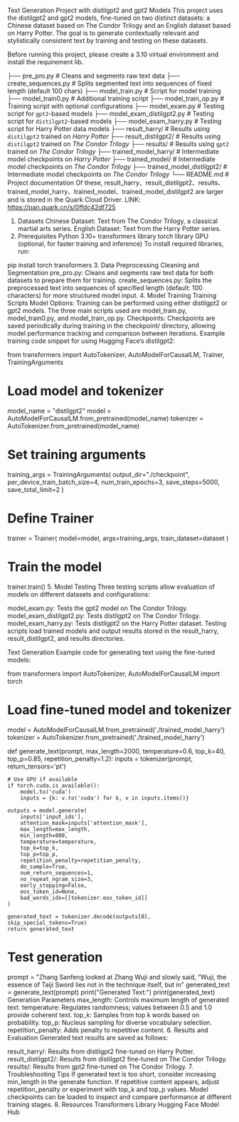 Text Generation Project with distilgpt2 and gpt2 Models
This project uses the distilgpt2 and gpt2 models, fine-tuned on two distinct datasets: a Chinese dataset based on The Condor Trilogy and an English dataset based on Harry Potter. The goal is to generate contextually relevant and stylistically consistent text by training and testing on these datasets.

Before running this project, please create a 3.10 virtual environment and install the requirement lib.

├── pre_pro.py                  # Cleans and segments raw text data
├── create_sequences.py         # Splits segmented text into sequences of fixed length (default 100 chars)
├── model_train.py              # Script for model training
├── model_train0.py             # Additional training script
├── model_train_op.py           # Training script with optional configurations
├── model_exam.py               # Testing script for `gpt2`-based models
├── model_exam_distilgpt2.py    # Testing script for `distilgpt2`-based models
├── model_exam_harry.py         # Testing script for Harry Potter data models
├── result_harry/               # Results using `distilgpt2` trained on *Harry Potter*
├── result_distilgpt2/          # Results using `distilgpt2` trained on *The Condor Trilogy*
├── results/                    # Results using `gpt2` trained on *The Condor Trilogy*
├── trained_model_harry/        # Intermediate model checkpoints on *Harry Potter*
├── trained_model/              # Intermediate model checkpoints on *The Condor Trilogy*
├── trained_model_distilgpt2/   # Intermediate model checkpoints on *The Condor Trilogy*
└── README.md                   # Project documentation
Of these, result_harry、result_distilgpt2、results、trained_model_harry、trained_model、trained_model_distilgpt2 are larger and is stored in the Quark Cloud Driver.
LINK: https://pan.quark.cn/s/0ffdc42df725

1. Datasets
Chinese Dataset: Text from The Condor Trilogy, a classical martial arts series.
English Dataset: Text from the Harry Potter series.
2. Prerequisites
Python 3.10+
transformers library
torch library
GPU (optional, for faster training and inference)
To install required libraries, run:


pip install torch transformers
3. Data Preprocessing
Cleaning and Segmentation
pre_pro.py: Cleans and segments raw text data for both datasets to prepare them for training.
create_sequences.py: Splits the preprocessed text into sequences of specified length (default: 100 characters) for more structured model input.
4. Model Training
Training Scripts
Model Options: Training can be performed using either distilgpt2 or gpt2 models. The three main scripts used are model_train.py, model_train0.py, and model_train_op.py.
Checkpoints: Checkpoints are saved periodically during training in the checkpoint/ directory, allowing model performance tracking and comparison between iterations.
Example training code snippet for using Hugging Face’s distilgpt2:


from transformers import AutoTokenizer, AutoModelForCausalLM, Trainer, TrainingArguments

# Load model and tokenizer
model_name = "distilgpt2"
model = AutoModelForCausalLM.from_pretrained(model_name)
tokenizer = AutoTokenizer.from_pretrained(model_name)

# Set training arguments
training_args = TrainingArguments(
    output_dir="./checkpoint",
    per_device_train_batch_size=4,
    num_train_epochs=3,
    save_steps=5000,
    save_total_limit=2
)

# Define Trainer
trainer = Trainer(
    model=model,
    args=training_args,
    train_dataset=dataset
)

# Train the model
trainer.train()
5. Model Testing
Three testing scripts allow evaluation of models on different datasets and configurations:

model_exam.py: Tests the gpt2 model on The Condor Trilogy.
model_exam_distilgpt2.py: Tests distilgpt2 on The Condor Trilogy.
model_exam_harry.py: Tests distilgpt2 on the Harry Potter dataset.
Testing scripts load trained models and output results stored in the result_harry, result_distilgpt2, and results directories.

Text Generation
Example code for generating text using the fine-tuned models:


from transformers import AutoTokenizer, AutoModelForCausalLM
import torch

# Load fine-tuned model and tokenizer
model = AutoModelForCausalLM.from_pretrained('./trained_model_harry')
tokenizer = AutoTokenizer.from_pretrained('./trained_model_harry')

def generate_text(prompt, max_length=2000, temperature=0.6, top_k=40, top_p=0.85, repetition_penalty=1.2):
    inputs = tokenizer(prompt, return_tensors='pt')

    # Use GPU if available
    if torch.cuda.is_available():
        model.to('cuda')
        inputs = {k: v.to('cuda') for k, v in inputs.items()}

    outputs = model.generate(
        inputs['input_ids'],
        attention_mask=inputs['attention_mask'],
        max_length=max_length,
        min_length=800,
        temperature=temperature,
        top_k=top_k,
        top_p=top_p,
        repetition_penalty=repetition_penalty,
        do_sample=True,
        num_return_sequences=1,
        no_repeat_ngram_size=3,
        early_stopping=False,
        eos_token_id=None,
        bad_words_ids=[[tokenizer.eos_token_id]]
    )

    generated_text = tokenizer.decode(outputs[0], skip_special_tokens=True)
    return generated_text

# Test generation
prompt = "Zhang Sanfeng looked at Zhang Wuji and slowly said, “Wuji, the essence of Taiji Sword lies not in the technique itself, but in"
generated_text = generate_text(prompt)
print("Generated Text:")
print(generated_text)
Generation Parameters
max_length: Controls maximum length of generated text.
temperature: Regulates randomness; values between 0.5 and 1.0 provide coherent text.
top_k: Samples from top k words based on probability.
top_p: Nucleus sampling for diverse vocabulary selection.
repetition_penalty: Adds penalty to repetitive content.
6. Results and Evaluation
Generated text results are saved as follows:

result_harry/: Results from distilgpt2 fine-tuned on Harry Potter.
result_distilgpt2/: Results from distilgpt2 fine-tuned on The Condor Trilogy.
results/: Results from gpt2 fine-tuned on The Condor Trilogy.
7. Troubleshooting Tips
If generated text is too short, consider increasing min_length in the generate function.
If repetitive content appears, adjust repetition_penalty or experiment with top_k and top_p values.
Model checkpoints can be loaded to inspect and compare performance at different training stages.
8. Resources
Transformers Library
Hugging Face Model Hub
